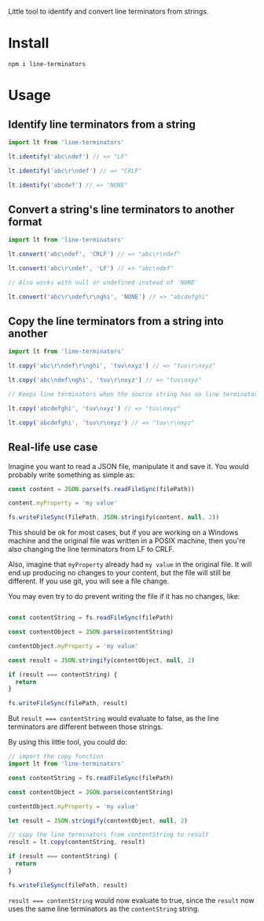 Little tool to identify and convert line terminators from strings.

# Install

```
npm i line-terminators
```

# Usage

## Identify line terminators from a string
```js
import lt from 'line-terminators'

lt.identify('abc\ndef') // => "LF"

lt.identify('abc\r\ndef') // => "CRLF"

lt.identify('abcdef') // => "NONE"
```

## Convert a string's line terminators to another format
```js
import lt from 'line-terminators'

lt.convert('abc\ndef', 'CRLF') // => "abc\r\ndef"

lt.convert('abc\r\ndef', 'LF') // => "abc\ndef"

// Also works with null or undefined instead of 'NONE'

lt.convert('abc\r\ndef\r\nghi', 'NONE') // => "abcdefghi"
```

## Copy the line terminators from a string into another
```js
import lt from 'line-terminators'

lt.copy('abc\r\ndef\r\nghi', 'tuv\nxyz') // => "tuv\r\nxyz"

lt.copy('abc\ndef\nghi', 'tuv\r\nxyz') // => "tuv\nxyz"

// Keeps line terminators when the source string has no line terminators

lt.copy('abcdefghi', 'tuv\nxyz') // => "tuv\nxyz"

lt.copy('abcdefghi', 'tuv\r\nxyz') // => "tuv\r\nxyz"
```

## Real-life use case

Imagine you want to read a JSON file, manipulate it and save it.
You would probably write something as simple as:

```js
const content = JSON.parse(fs.readFileSync(filePath))

content.myProperty = 'my value'

fs.writeFileSync(filePath, JSON.stringify(content, null, 2))
```

This should be ok for most cases, but if you are working on a Windows machine and the original file was written in a POSIX machine, then you're also changing the line terminators from LF to CRLF.

Also, imagine that `myProperty` already had `my value` in the original file. It will end up producing no changes to your content, but the file will still be different.
If you use git, you will see a file change.

You may even try to do prevent writing the file if it has no changes, like:
```js

const contentString = fs.readFileSync(filePath)

const contentObject = JSON.parse(contentString)

contentObject.myProperty = 'my value'

const result = JSON.stringify(contentObject, null, 2)

if (result === contentString) {
  return
}

fs.writeFileSync(filePath, result)

```

But `result === contentString` would evaluate to false, as the line terminators are different between those strings.

By using this little tool, you could do:

```js
// import the copy function
import lt from 'line-terminators'

const contentString = fs.readFileSync(filePath)

const contentObject = JSON.parse(contentString)

contentObject.myProperty = 'my value'

let result = JSON.stringify(contentObject, null, 2)

// copy the line terminators from contentString to result
result = lt.copy(contentString, result)

if (result === contentString) {
  return
}

fs.writeFileSync(filePath, result)

```

`result === contentString` would now evaluate to true, since the `result` now uses the same line terminators as the `contentString` string.